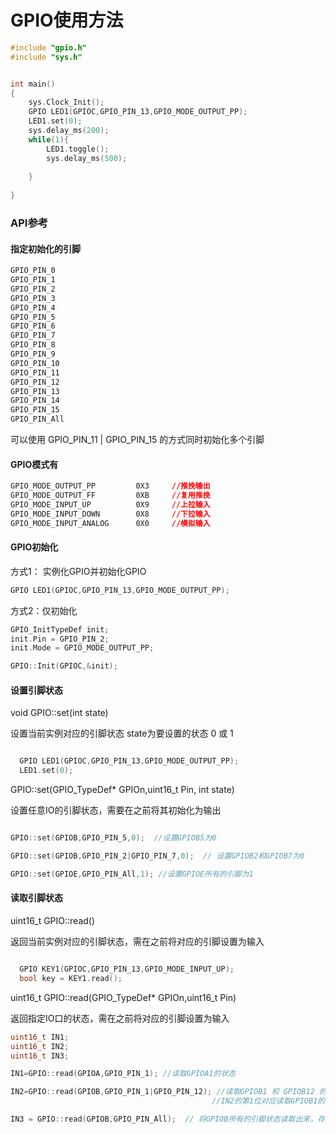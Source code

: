 # GPIO使用方法

```c++
#include "gpio.h"
#include "sys.h"


int main()
{
    sys.Clock_Init();
    GPIO LED1(GPIOC,GPIO_PIN_13,GPIO_MODE_OUTPUT_PP);
    LED1.set(0);
    sys.delay_ms(200);
    while(1){
		LED1.toggle();
		sys.delay_ms(500);
        
    }
    
}
```
### API参考

#### 指定初始化的引脚
```css
GPIO_PIN_0  
GPIO_PIN_1  
GPIO_PIN_2  
GPIO_PIN_3  
GPIO_PIN_4  
GPIO_PIN_5  
GPIO_PIN_6  
GPIO_PIN_7  
GPIO_PIN_8  
GPIO_PIN_9  
GPIO_PIN_10 
GPIO_PIN_11 
GPIO_PIN_12 
GPIO_PIN_13 
GPIO_PIN_14 
GPIO_PIN_15 
GPIO_PIN_All
```


可以使用 GPIO_PIN_11 | GPIO_PIN_15 的方式同时初始化多个引脚

#### GPIO模式有


```CSS
GPIO_MODE_OUTPUT_PP 		0X3     //推挽输出
GPIO_MODE_OUTPUT_FF 		0XB     //复用推挽
GPIO_MODE_INPUT_UP  		0X9     //上拉输入
GPIO_MODE_INPUT_DOWN		0X8     //下拉输入
GPIO_MODE_INPUT_ANALOG      0X0	    //模拟输入

```
#### GPIO初始化
方式1： 实例化GPIO并初始化GPIO
```c++
GPIO LED1(GPIOC,GPIO_PIN_13,GPIO_MODE_OUTPUT_PP);
```


方式2：仅初始化
```c++
GPIO_InitTypeDef init;
init.Pin = GPIO_PIN_2;
init.Mode = GPIO_MODE_OUTPUT_PP;

GPIO::Init(GPIOC,&init);

```


#### 设置引脚状态
void GPIO::set(int state)


设置当前实例对应的引脚状态 state为要设置的状态 0 或 1

```c++

  GPIO LED1(GPIOC,GPIO_PIN_13,GPIO_MODE_OUTPUT_PP);
  LED1.set(0);

```


GPIO::set(GPIO_TypeDef* GPIOn,uint16_t Pin, int state)


设置任意IO的引脚状态，需要在之前将其初始化为输出

```c++

GPIO::set(GPIOB,GPIO_PIN_5,0);  //设置GPIOB5为0

GPIO::set(GPIOB,GPIO_PIN_2|GPIO_PIN_7,0);  // 设置GPIOB2和GPIOB7为0

GPIO::set(GPIOE,GPIO_PIN_All,1); //设置GPIOE所有的引脚为1
```

#### 读取引脚状态
uint16_t GPIO::read()


返回当前实例对应的引脚状态，需在之前将对应的引脚设置为输入
```c++

  GPIO KEY1(GPIOC,GPIO_PIN_13,GPIO_MODE_INPUT_UP);
  bool key = KEY1.read();

```

uint16_t GPIO::read(GPIO_TypeDef* GPIOn,uint16_t Pin)


返回指定IO口的状态，需在之前将对应的引脚设置为输入
```c++
uint16_t IN1;
uint16_t IN2;
uint16_t IN3;

IN1=GPIO::read(GPIOA,GPIO_PIN_1); //读取GPIOA1的状态

IN2=GPIO::read(GPIOB,GPIO_PIN_1|GPIO_PIN_12); //读取GPIOB1 和 GPIOB12 的状态，存入IN2中 
                                             //IN2的第1位对应读取GPIOB1的真实状态，IN2的第12位对应GPIOB12的真实状态

IN3 = GPIO::read(GPIOB,GPIO_PIN_All);  // 将GPIOB所有的引脚状态读取出来，存入IN3中

```

